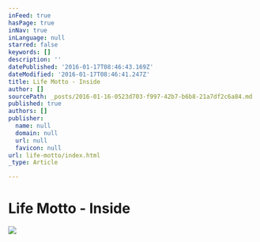 ```yaml
---
inFeed: true
hasPage: true
inNav: true
inLanguage: null
starred: false
keywords: []
description: ''
datePublished: '2016-01-17T08:46:43.169Z'
dateModified: '2016-01-17T08:46:41.247Z'
title: Life Motto - Inside
author: []
sourcePath: _posts/2016-01-16-0523d703-f997-42b7-b6b8-21a7df2c6a84.md
published: true
authors: []
publisher:
  name: null
  domain: null
  url: null
  favicon: null
url: life-motto/index.html
_type: Article

---
```

# Life Motto - Inside
![](https://s3-us-west-2.amazonaws.com/the-grid-img/p/d7870157f601022986227654acc077c2f263b034.jpg)

#